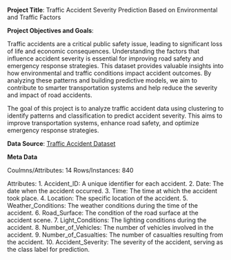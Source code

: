 **Project Title**: Traffic Accident Severity Prediction Based on Environmental and Traffic Factors


**Project Objectives and Goals**: 

Traffic accidents are a critical public safety issue, leading to significant loss of life and economic consequences. Understanding the factors that influence accident severity is essential for improving road safety and emergency response strategies. This dataset provides valuable insights into how environmental and traffic conditions impact accident outcomes. By analyzing these patterns and building predictive models, we aim to contribute to smarter transportation systems and help reduce the severity and impact of road accidents.

The goal of this project is to analyze traffic accident data using clustering to identify patterns and classification to predict accident severity. This aims to improve transportation systems, enhance road safety, and optimize emergency response strategies.


**Data Source**: 
[Traffic Accident Dataset](https://www.kaggle.com/datasets/denkuznetz/traffic-accident-prediction)


    
**Meta Data**

Coulmns/Attributes: 14
Rows/Instances: 840

Attributes:
	1.	Accident_ID: A unique identifier for each accident.
	2.	Date: The date when the accident occurred.
	3.	Time: The time at which the accident took place.
	4.	Location: The specific location of the accident.
	5.	Weather_Conditions: The weather conditions during the time of the accident.
	6.	Road_Surface: The condition of the road surface at the accident scene.
	7.	Light_Conditions: The lighting conditions during the accident.
	8.	Number_of_Vehicles: The number of vehicles involved in the accident.
	9.	Number_of_Casualties: The number of casualties resulting from the accident.
	10.	Accident_Severity: The severity of the accident, serving as the class label for prediction.
